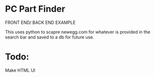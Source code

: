 # PC Part Finder 

FRONT END/ BACK END EXAMPLE


This uses python to scapre newegg.com for whatever is provided in the search bar and saved to a db for future use. 


# Todo: 

Make HTML UI 

